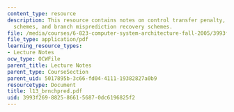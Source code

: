 ```yaml
---
content_type: resource
description: This resource contains notes on control transfer penalty, branch prediction
  schemes, and branch misprediction recovery schemes.
file: /media/courses/6-823-computer-system-architecture-fall-2005/3993f2698825866156870dc6196825f2_l13_brnchpred.pdf
file_type: application/pdf
learning_resource_types:
- Lecture Notes
ocw_type: OCWFile
parent_title: Lecture Notes
parent_type: CourseSection
parent_uid: 5017895b-3c66-fd04-4111-19382827a0b9
resourcetype: Document
title: l13_brnchpred.pdf
uid: 3993f269-8825-8661-5687-0dc6196825f2
---
```

